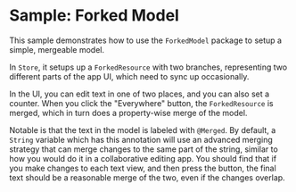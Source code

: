 
# Sample: Forked Model

This sample demonstrates how to use the `ForkedModel` package to setup a simple, mergeable model. 

In `Store`, it setups up a `ForkedResource` with two branches, representing two different parts of the app UI, which need to sync up occasionally.

In the UI, you can edit text in one of two places, and you can also set a counter. When you click the "Everywhere" button, the `ForkedResource` is merged, which in turn does a property-wise merge of the model.

Notable is that the text in the model is labeled with `@Merged`. By default, a `String` variable which has this annotation will use an advanced merging strategy that can merge changes to the same part of the string, similar to how you would do it in a collaborative editing app. You should find that if you make changes to each text view, and then press the button, the final text should be a reasonable merge of the two, even if the changes overlap.
